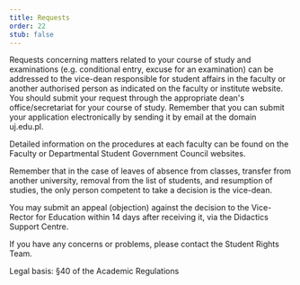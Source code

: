 ```yaml
---
title: Requests
order: 22
stub: false
---
```

Requests concerning matters related to your course of study and examinations (e.g. conditional entry, excuse for an examination) can be addressed to the vice-dean responsible for student affairs in the faculty or another authorised person as indicated on the faculty or institute website. You should submit your request through the appropriate dean's office/secretariat for your course of study. Remember that you can submit your application electronically by sending it by email at the domain uj.edu.pl. 

Detailed information on the procedures at each faculty can be found on the Faculty or Departmental Student Government Council websites. 

Remember that in the case of leaves of absence from classes, transfer from another university, removal from the list of students, and resumption of studies, the only person competent to take a decision is the vice-dean. 

You may submit an appeal (objection) against the decision to the Vice-Rector for Education within 14 days after receiving it, via the Didactics Support Centre. 

If you have any concerns or problems, please contact the Student Rights Team. 

Legal basis: §40 of the Academic Regulations